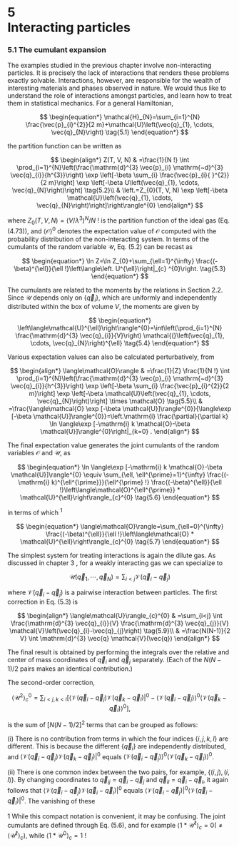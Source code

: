 # 5 <br> Interacting particles 

### 5.1 The cumulant expansion

The examples studied in the previous chapter involve non-interacting particles. It is precisely the lack of interactions that renders these problems exactly solvable. Interactions, however, are responsible for the wealth of interesting materials and phases observed in nature. We would thus like to understand the role of interactions amongst particles, and learn how to treat them in statistical mechanics. For a general Hamiltonian,

$$
\begin{equation*}
\mathcal{H}_{N}=\sum_{i=1}^{N} \frac{\vec{p}_{i}^{2}}{2 m}+\mathcal{U}\left(\vec{q}_{1}, \cdots, \vec{q}_{N}\right) \tag{5.1}
\end{equation*}
$$

the partition function can be written as

$$
\begin{align*}
Z(T, V, N) & =\frac{1}{N !} \int \prod_{i=1}^{N}\left(\frac{\mathrm{d}^{3} \vec{p}_{i} \mathrm{~d}^{3} \vec{q}_{i}}{h^{3}}\right) \exp \left[-\beta \sum_{i} \frac{\vec{p}_{i}{ }^{2}}{2 m}\right] \exp \left[-\beta U\left(\vec{q}_{1}, \cdots, \vec{q}_{N}\right)\right]  \tag{5.2}\\
& \left.=Z_{0}(T, V, N) \exp \left[-\beta \mathcal{U}\left(\vec{q}_{1}, \cdots, \vec{q}_{N}\right)\right]\right\rangle^{0}
\end{align*}
$$

where $Z_{0}(T, V, N)=\left(V / \lambda^{3}\right)^{N} / N$ ! is the partition function of the ideal gas (Eq. (4.73)), and $\langle\mathcal{O}\rangle^{0}$ denotes the expectation value of $\mathcal{O}$ computed with the probability distribution of the non-interacting system. In terms of the cumulants of the random variable $\mathcal{U}$, Eq. (5.2) can be recast as

$$
\begin{equation*}
\ln Z=\ln Z_{0}+\sum_{\ell=1}^{\infty} \frac{(-\beta)^{\ell}}{\ell !}\left\langle\left. U^{\ell}\right|_{c} ^{0}\right. \tag{5.3}
\end{equation*}
$$

The cumulants are related to the moments by the relations in Section 2.2. Since $\mathcal{U}$ depends only on $\left\{\vec{q}_{i}\right\}$, which are uniformly and independently distributed within the box of volume $V$, the moments are given by

$$
\begin{equation*}
\left\langle\mathcal{U}^{\ell}\right\rangle^{0}=\int\left(\prod_{i=1}^{N} \frac{\mathrm{d}^{3} \vec{q}_{i}}{V}\right) \mathcal{(}\left(\vec{q}_{1}, \cdots, \vec{q}_{N}\right)^{\ell} \tag{5.4}
\end{equation*}
$$

Various expectation values can also be calculated perturbatively, from

$$
\begin{align*}
\langle\mathcal{O}\rangle & =\frac{1}{Z} \frac{1}{N !} \int \prod_{i=1}^{N}\left(\frac{\mathrm{d}^{3} \vec{p}_{i} \mathrm{~d}^{3} \vec{q}_{i}}{h^{3}}\right) \exp \left[-\beta \sum_{i} \frac{\vec{p}_{i}^{2}}{2 m}\right] \exp \left[-\beta \mathcal{U}\left(\vec{q}_{1}, \cdots, \vec{q}_{N}\right)\right] \times \mathcal{O}  \tag{5.5}\\
& =\frac{\langle\mathcal{O} \exp [-\beta \mathcal{U}]\rangle^{0}}{\langle\exp [-\beta \mathcal{U}]\rangle^{0}}=\left.\mathrm{i} \frac{\partial}{\partial k} \ln \langle\exp [-\mathrm{i} k \mathcal{O}-\beta \mathcal{U}]\rangle^{0}\right|_{k=0} .
\end{align*}
$$

The final expectation value generates the joint cumulants of the random variables $\mathcal{O}$ and $\mathcal{U}$, as

$$
\begin{equation*}
\ln \langle\exp [-\mathrm{i} k \mathcal{O}-\beta \mathcal{U}]\rangle^{0} \equiv \sum_{\ell, \ell^{\prime}=1}^{\infty} \frac{(-\mathrm{i} k)^{\ell^{\prime}}}{\ell^{\prime} !} \frac{(-\beta)^{\ell}}{\ell !}\left\langle\mathcal{O}^{\ell^{\prime}} * \mathcal{U}^{\ell}\right\rangle_{c}^{0} \tag{5.6}
\end{equation*}
$$

in terms of which ${ }^{1}$

$$
\begin{equation*}
\langle\mathcal{O}\rangle=\sum_{\ell=0}^{\infty} \frac{(-\beta)^{\ell}}{\ell !}\left\langle\mathcal{O} * \mathcal{U}^{\ell}\right\rangle_{c}^{0} \tag{5.7}
\end{equation*}
$$

The simplest system for treating interactions is again the dilute gas. As discussed in chapter 3 , for a weakly interacting gas we can specialize to

$$
\begin{equation*}
\mathcal{U}\left(\vec{q}_{1}, \cdots, \vec{q}_{N}\right)=\sum_{i<j} \mathcal{V}\left(\vec{q}_{i}-\vec{q}_{j}\right) \tag{5.8}
\end{equation*}
$$

where $\mathcal{V}\left(\vec{q}_{i}-\vec{q}_{j}\right)$ is a pairwise interaction between particles. The first correction in Eq. (5.3) is

$$
\begin{align*}
\langle\mathcal{U}\rangle_{c}^{0} & =\sum_{i<j} \int \frac{\mathrm{d}^{3} \vec{q}_{i}}{V} \frac{\mathrm{d}^{3} \vec{q}_{j}}{V} \mathcal{V}\left(\vec{q}_{i}-\vec{q}_{j}\right)  \tag{5.9}\\
& =\frac{N(N-1)}{2 V} \int \mathrm{d}^{3} \vec{q} \mathcal{V}(\vec{q})
\end{align*}
$$

The final result is obtained by performing the integrals over the relative and center of mass coordinates of $\vec{q}_{i}$ and $\vec{q}_{j}$ separately. (Each of the $N(N-1) / 2$ pairs makes an identical contribution.)

The second-order correction,

$$
\begin{equation*}
\left\langle\mathcal{U}^{2}\right\rangle_{c}^{0}=\sum_{i<j, k<l}\left[\left\langle\left.\mathcal{V}\left(\vec{q}_{i}-\vec{q}_{j}\right) \mathcal{V}\left(\vec{q}_{k}-\vec{q}_{l}\right)\right|^{0}-\left\langle\mathcal{V}\left(\vec{q}_{i}-\vec{q}_{j}\right)\right\rangle^{0}\left\langle\mathcal{V}\left(\vec{q}_{k}-\vec{q}_{l}\right)\right\rangle^{0}\right],\right. \tag{5.10}
\end{equation*}
$$

is the sum of $[N(N-1) / 2]^{2}$ terms that can be grouped as follows:

(i) There is no contribution from terms in which the four indices $\{i, j, k, l\}$ are different. This is because the different $\left\{\vec{q}_{i}\right\}$ are independently distributed, and $\left\langle\left.\mathcal{V}\left(\vec{q}_{i}-\vec{q}_{j}\right) \mathcal{V}\left(\vec{q}_{k}-\vec{q}_{l}\right)\right|^{0}\right.$ equals $\left\langle\mathcal{V}\left(\vec{q}_{i}-\vec{q}_{j}\right)\right\rangle^{0}\left\langle\mathcal{V}\left(\vec{q}_{k}-\vec{q}_{l}\right)\right\rangle^{0}$.

(ii) There is one common index between the two pairs, for example, $\{(i, j),(i, l)\}$. By changing coordinates to $\vec{q}_{i j}=\vec{q}_{i}-\vec{q}_{j}$ and $\vec{q}_{i l}=\vec{q}_{i}-\vec{q}_{l}$, it again follows that $\left\langle\left.\mathcal{V}\left(\vec{q}_{i}-\vec{q}_{j}\right) \mathcal{V}\left(\vec{q}_{i}-\vec{q}_{l}\right)\right|^{0}\right.$ equals $\left\langle\left.\mathcal{V}\left(\vec{q}_{i}-\vec{q}_{j}\right)\right|^{0}\left\langle\left.\mathcal{V}\left(\vec{q}_{i}-\vec{q}_{l}\right)\right|^{0}\right.\right.$. The vanishing of these

1 While this compact notation is convenient, it may be confusing. The joint cumulants are defined through Eq. (5.6), and for example $\left\langle 1 * \mathcal{U}^{\ell}\right\rangle_{c}=0\left(\neq\left\langle\mathcal{U}^{\ell}\right\rangle_{c}\right)$, while $\left\langle 1 * \mathcal{U}^{0}\right\rangle_{c}=1$ !

